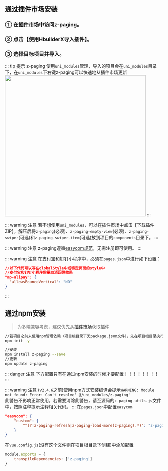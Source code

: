 ## 通过插件市场安装

### ① 在[插件市场](https://ext.dcloud.net.cn/plugin?id=3935)中访问z-paging。
### ② 点击【使用HbuilderX导入插件】。
### ③ 选择目标项目并导入。

::: tip 提示
z-paging 使用`uni_modules`管理，导入的项目会在`uni_modules`目录下，在`uni_modules`下右键z-paging可以快速地从插件市场更新<br>
<img style="width:450px;" src="https://z-paging.zxlee.cn/public/img/z-paging-upgrade.jpg"></img>
:::

::: warning 注意
若不想使用`uni_modules`，可以在插件市场中点击【下载插件ZIP】，解压后将`z-paging`(必须)、`z-paging-empty-view`(必须)、`z-paging-swiper`(可选)和`z-paging-swiper-item`(可选)放到项目的`components`目录下。
:::

::: warning 注意
z-paging遵循[easycom规范](https://uniapp.dcloud.io/component/README?id=easycom组件规范)，无需注册即可使用。
:::

::: warning 注意
在支付宝和钉钉小程序中，必须在`pages.json`中进行如下设置：
```json
//以下代码可以写在globalStyle中或特定页面的style中
//支付宝和钉钉小程序需要取消回弹效果
"mp-alipay": {
  "allowsBounceVertical": "NO"
}
```
:::

## 通过npm安装
> 为多端兼容考虑，建议优先从[插件市场](https://ext.dcloud.net.cn/plugin?id=3935)获取插件
```bash
//若项目之前未使用npm管理依赖（项目根目录下无package.json文件），先在项目根目录执行命令初始化npm工程
npm init -y

//安装
npm install z-paging --save
//更新
npm update z-paging
```

::: danger 注意
下方配置只有在通过npm安装的时候才要配置！！！！！！！！
:::

::: warning 注意
(v`2.4.6`之前)使用npm方式安装编译会提示`WARNING: Module not found: Error: Can't resolve' @/uni_modules/z-paging'`<br>
此警告不影响正常使用，若需要消除此警告，请至源码的`z-paging-utils.js`文件中，按照注释提示注释相关代码。
:::
在`pages.json`中配置`easycom`

```json
"easycom": {
	"custom": {
	    "^(?!z-paging-refresh|z-paging-load-more)z-paging(.*)": "z-paging/components/z-paging$1/z-paging$1.vue"
	}
}
```

在`vue.config.js`(没有这个文件则在项目根目录下创建)中添加配置
```js
module.exports = {
	transpileDependencies: ['z-paging']
}
```


